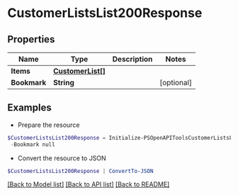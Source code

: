 # CustomerListsList200Response
## Properties

Name | Type | Description | Notes
------------ | ------------- | ------------- | -------------
**Items** | [**CustomerList[]**](CustomerList.md) |  | 
**Bookmark** | **String** |  | [optional] 

## Examples

- Prepare the resource
```powershell
$CustomerListsList200Response = Initialize-PSOpenAPIToolsCustomerListsList200Response  -Items null `
 -Bookmark null
```

- Convert the resource to JSON
```powershell
$CustomerListsList200Response | ConvertTo-JSON
```

[[Back to Model list]](../README.md#documentation-for-models) [[Back to API list]](../README.md#documentation-for-api-endpoints) [[Back to README]](../README.md)

